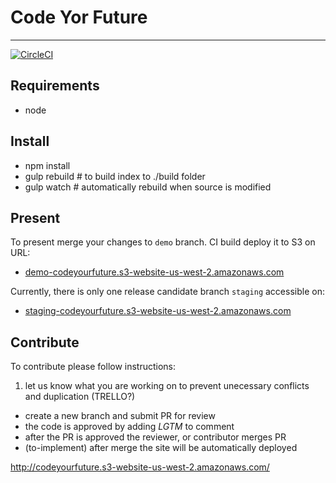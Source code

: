 # Code Yor Future
---

[![CircleCI](https://circleci.com/gh/apmaros/code-your-future-web/tree/master.svg?style=svg&circle-token=b43e2591c0bb4c09883aa92396ed557616245dd0)](https://circleci.com/gh/apmaros/code-your-future-web/tree/master)

## Requirements

- node

## Install

- npm install
- gulp rebuild # to build index to ./build folder
- gulp watch # automatically rebuild when source is modified

## Present

To present merge your changes to `demo` branch. CI build deploy it to S3 on URL:
- [demo-codeyourfuture.s3-website-us-west-2.amazonaws.com](demo-codeyourfuture.s3-website-us-west-2.amazonaws.com)

Currently, there is only one release candidate branch `staging` accessible on:
- [staging-codeyourfuture.s3-website-us-west-2.amazonaws.com](demo-codeyourfuture.s3-website-us-west-2.amazonaws.com)

## Contribute

To contribute please follow instructions: 

1. let us know what you are working on to prevent unecessary conflicts and duplication (TRELLO?)
- create a new branch and submit PR for review
- the code is approved by adding _LGTM_ to comment
- after the PR is approved the reviewer, or contributor merges PR
- (to-implement) after merge the site will be automatically deployed

http://codeyourfuture.s3-website-us-west-2.amazonaws.com/